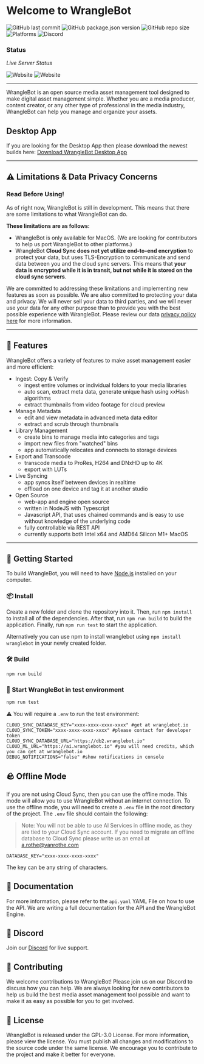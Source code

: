 # Welcome to WrangleBot

![GitHub last commit](https://img.shields.io/github/last-commit/AxelRothe/wranglebot)
![GitHub package.json version](https://img.shields.io/github/package-json/v/AxelRothe/wranglebot)
![GitHub repo size](https://img.shields.io/github/repo-size/AxelRothe/wranglebot)
![Platforms](https://img.shields.io/badge/platforms-macos%20(x64%2C%20arm64)-blue)
![Discord](https://img.shields.io/discord/1070819210265104434?logo=discord&logoColor=blue)

### Status

_Live Server Status_

![Website](https://img.shields.io/website?label=Cloud%20Sync&url=https%3A%2F%2Fdb2.wranglebot.io%2Fversion)
![Website](https://img.shields.io/website?label=AI%20Services&url=https%3A%2F%2Fai.wranglebot.io%2Fversion)

---

WrangleBot is an open source media asset management tool designed to make digital asset management simple. Whether you are a media producer, content creator, or any other type of professional in the media industry, WrangleBot can help you manage and organize your assets.

## Desktop App

If you are looking for the Desktop App then please download the newest builds here: [Download WrangleBot Desktop App](https://wranglebot.io)

---

## ⚠️ Limitations & Data Privacy Concerns
### Read Before Using!

As of right now, WrangleBot is still in development. This means that there are some limitations to what WrangleBot can do.

**These limitations are as follows:**

- WrangleBot is only available for MacOS. (We are looking for contributors to help us port WrangleBot to other platforms.)
- WrangleBot **Cloud Sync does not yet utilize end-to-end encryption** to protect your data, but uses TLS-Encryption to communicate and send data between you and the cloud sync servers. This means that **your data is encrypted while it is in transit, but not while it is stored on the cloud sync servers**.

We are committed to addressing these limitations and implementing new features as soon as possible. We are also committed to protecting your data and privacy. We will never sell your data to third parties, and we will never use your data for any other purpose than to provide you with the best possible experience with WrangleBot. Please review our data [privacy policy here](https://wranglebot.io/privacy) for more information.

---

## 🧰 Features

WrangleBot offers a variety of features to make asset management easier and more efficient:

- Ingest: Copy & Verify
  - ingest entire volumes or individual folders to your media libraries
  - auto scan, extract meta data, generate unique hash using xxHash algorithms
  - extract thumbnails from video footage for cloud preview
- Manage Metadata
  - edit and view metadata in advanced meta data editor
  - extract and scrub through thumbnails
- Library Management
  - create bins to manage media into categories and tags
  - import new files from "watched" bins
  - app automatically relocates and connects to storage devices
- Export and Transcode
  - transcode media to ProRes, H264 and DNxHD up to 4K
  - export with LUTs
- Live Syncing
  - app syncs itself between devices in realtime
  - offload on one device and tag it at another studio
- Open Source
  - web-app and engine open source
  - written in NodeJS with Typescript
  - Javascript API, that uses chained commands and is easy to use without knowledge of the underlying code
  - fully controllable via REST API
  - currently supports both Intel x64 and  AMD64 Silicon M1+ MacOS

--- 

## 👋 Getting Started

To build WrangleBot, you will need to have [Node.js](https://nodejs.org/en/) installed on your computer.

### 📦 Install

Create a new folder and clone the repository into it. Then, run `npm install` to install all of the dependencies. After that, run `npm run build` to build the application. Finally, run `npm run test` to start the application.

Alternatively you can use npm to install wranglebot using `npm install wranglebot` in your newly created folder.

### 🛠 Build

```bash
npm run build
```

### 🚀 Start WrangleBot in test environment

```bash
npm run test
```

⚠️ You will require a `.env` to run the test environment:

```dotenv
CLOUD_SYNC_DATABASE_KEY="xxxx-xxxx-xxxx-xxxx" #get at wranglebot.io
CLOUD_SYNC_TOKEN="xxxx-xxxx-xxxx-xxxx" #please contact for developer token
CLOUD_SYNC_DATABASE_URL="https://db2.wranglebot.io"
CLOUD_ML_URL="https://ai.wranglebot.io" #you will need credits, which you can get at wranglebot.io
DEBUG_NOTIFICATIONS="false" #show notifications in console
```

## 🪨 Offline Mode

If you are not using Cloud Sync, then you can use the offline mode. This mode will allow you to use WrangleBot without an internet connection. To use the offline mode, you will need to create a `.env` file in the root directory of the project. The `.env` file should contain the following:

> Note: You will not be able to use AI Services in offline mode, as they are tied to your Cloud Sync account. If you need to migrate an offline database to Cloud Sync please write us an email at [a.rothe@vanrothe.com](mailto:a.rothe@vanrothe.com)

```dotenv
DATABASE_KEY="xxxx-xxxx-xxxx-xxxx"
```

The key can be any string of characters.

## 📑 Documentation

For more information, please refer to the `api.yaml` YAML File on how to use the API. We are writing a full documentation for the API and the WrangleBot Engine.

## 💬 Discord

Join our [Discord](https://discord.gg/p3Rmhagvkm) for live support.

## 👥 Contributing

We welcome contributions to WrangleBot! Please join us on our Discord to discuss how you can help. We are always looking for new contributors to help us build the best media asset management tool possible and want to make it as easy as possible for you to get involved.

## 📜 License

WrangleBot is released under the GPL-3.0 License. For more information, please view the license. You must publish all changes and modifications to the source code under the same license. We encourage you to contribute to the project and make it better for everyone.
